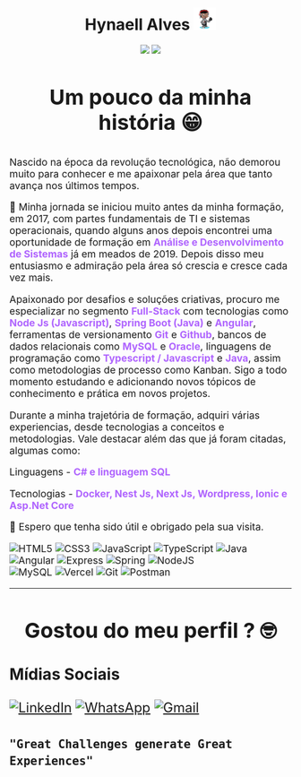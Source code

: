 
<div align="center">

# **Hynaell Alves** <img width='40' src="https://raw.githubusercontent.com/HynaellAlves/HynaellAlves/master/octocat-1714401298851.png"></h1>

<img height="150" src="https://github-readme-stats.vercel.app/api?username=hynaellalves&theme=transparent&bg_color=FFF&border_color=000&show_icons=true&icon_color=000&title_color=AF64FE&text_color=000&hide_title=true&hide-stars">
<img height="150" src="https://github-readme-stats.vercel.app/api/pin/?username=hynaellalves&repo=darkPurple&bg_color=FFF&border_color=000&show_icons=true&icon_color=000&title_color=AF64FE&text_color=000)](https://github.com/HynaellAlves/darkPurple">
</div>

<div align="Center" style="margin-bottom: 25px; font-size: 2rem;">

### Um pouco da minha história &#128513;
</div>

<div style="font-size: 1.1rem;">
<p>

Nascido na época da revolução tecnológica, não demorou muito para conhecer e me apaixonar pela área que tanto avança nos últimos tempos. 

 &#129302; Minha jornada se iniciou muito antes da minha formação, em 2017, com partes fundamentais de TI e sistemas operacionais, quando alguns anos depois encontrei uma oportunidade de formação em <span style="font-weight: bolder; color: #AF64FE;">Análise e Desenvolvimento de Sistemas</span> já em meados de 2019. Depois disso meu entusiasmo e admiração pela área só crescia e cresce cada vez mais.

Apaixonado por desafios e soluções criativas, procuro me especializar no segmento <span style="font-weight: bolder; color: #AF64FE;">Full-Stack</span> com tecnologias como <span style="font-weight: bolder; color: #AF64FE;">Node Js (Javascript)</span>, <span style="font-weight: bolder; color: #AF64FE;">Spring Boot (Java)</span> e <span style="font-weight: bolder; color: #AF64FE;">Angular</span>, ferramentas de versionamento <span style="font-weight: bolder; color: #AF64FE;">Git</span> e <span style="font-weight: bolder; color: #AF64FE;">Github</span>, bancos de dados relacionais como <span style="font-weight: bolder; color: #AF64FE;">MySQL</span> e <span style="font-weight: bolder; color: #AF64FE;">Oracle</span>, linguagens de programação como <span style="font-weight: bolder; color: #AF64FE;">Typescript / Javascript</span> e <span style="font-weight: bolder; color: #AF64FE;">Java</span>, assim como metodologias de processo como Kanban. Sigo a todo momento estudando e adicionando novos tópicos de conhecimento e prática em novos projetos.

Durante a minha trajetória de formação, adquiri várias experiencias, desde tecnologias a conceitos e metodologias. Vale destacar além das que já foram citadas, algumas como:

Linguagens - <span style="font-weight: bolder; color: #AF64FE;">C# e linguagem SQL</span>

Tecnologias - <span style="font-weight: bolder; color: #AF64FE;">Docker, Nest Js, Next Js, Wordpress, Ionic e Asp.Net Core</span>

🚀 Espero que tenha sido útil e obrigado pela sua visita.

<div>

![HTML5](https://img.shields.io/badge/HTML5-E34F26?style=for-the-badge&logo=html5&logoColor=white)
![CSS3](https://img.shields.io/badge/CSS3-1572B6?style=for-the-badge&logo=css3&logoColor=white)
![JavaScript](https://img.shields.io/badge/JavaScript-F7DF1E?style=for-the-badge&logo=javascript&logoColor=black)
![TypeScript](https://img.shields.io/badge/TypeScript-007ACC?style=for-the-badge&logo=typescript&logoColor=white)
![Java](https://img.shields.io/badge/java-%23ED8B00.svg?style=for-the-badge&logo=openjdk&logoColor=white)<br>
![Angular](https://img.shields.io/badge/Angular-DD0031?style=for-the-badge&logo=angular&logoColor=white)
![Express](https://img.shields.io/badge/express.js-%23404d59.svg?style=for-the-badge&logo=express&logoColor=%2361DAFB)
![Spring](https://img.shields.io/badge/spring-%236DB33F.svg?style=for-the-badge&logo=spring&logoColor=white)
![NodeJS](https://img.shields.io/badge/node.js-6DA55F?style=for-the-badge&logo=node.js&logoColor=white)<br>
![MySQL](https://img.shields.io/badge/MySQL-00000F?style=for-the-badge&logo=mysql&logoColor=white)
![Vercel](https://img.shields.io/badge/vercel-%23000000.svg?style=for-the-badge&logo=vercel&logoColor=white)
![Git](https://img.shields.io/badge/GIT-E44C30?style=for-the-badge&logo=git&logoColor=white)
![Postman](https://img.shields.io/badge/Postman-FF6C37.svg?style=for-the-badge&logo=Postman&logoColor=white)
</div>

***
</p>
</div>

<div align="center" style="font-size: 2rem;">

### Gostou do meu perfil ? &#129299; 
</div>

<div style="font-size: 1.5rem;">

### Mídias Sociais

[![LinkedIn](https://img.shields.io/badge/LinkedIn-0077B5?style=for-the-badge&logo=linkedin&logoColor=white)](https://www.linkedin.com/in/hynaell-alves/)
[![WhatsApp](https://img.shields.io/badge/WhatsApp-25D366?style=for-the-badge&logo=whatsapp&logoColor=white)](https://api.whatsapp.com/send?phone=5571989530628&text=Alô!%20Tem%20um%20segundo?)
[![Gmail](https://img.shields.io/badge/Gmail-333333?style=for-the-badge&logo=gmail&logoColor=red)](mailto:hynaell@gmail.com)
</div>

<div style="font-size: 1.3rem;">

### `"Great Challenges generate Great Experiences"`
</div>
